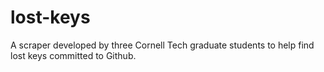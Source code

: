 lost-keys
=========

A scraper developed by three Cornell Tech graduate students to help find lost keys committed to Github.
